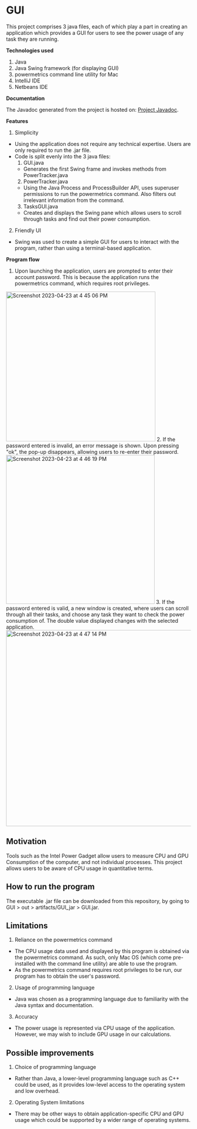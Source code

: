 # GUI
This project comprises 3 java files, each of which play a part in creating an application which provides a GUI for users to see the power usage of any task they are running.

**Technologies used**
1. Java
2. Java Swing framework (for displaying GUI)
3. powermetrics command line utility for Mac
4. IntelliJ IDE
5. Netbeans IDE

**Documentation**

The Javadoc generated from the project is hosted on: [Project Javadoc](https://spontaneous-semifreddo-5b214e.netlify.app/package-summary.html).

**Features**
1. Simplicity
  - Using the application does not require any technical expertise. Users are only required to run the .jar file.
  - Code is split evenly into the 3 java files: 
    1. GUI.java
      - Generates the first Swing frame and invokes methods from PowerTracker.java
    2. PowerTracker.java 
      - Using the Java Process and ProcessBuilder API, uses superuser permissions to run the powermetrics command. Also filters out irrelevant information from the command.
    3. TasksGUI.java
      - Creates and displays the Swing pane which allows users to scroll through tasks and find out their power consumption.
2. Friendly UI
  - Swing was used to create a simple GUI for users to interact with the program, rather than using a terminal-based application.

**Program flow**

1. Upon launching the application, users are prompted to enter their account password. This is because the application runs the powermetrics command, which requires root privileges.
<img width="407" alt="Screenshot 2023-04-23 at 4 45 06 PM" src="https://user-images.githubusercontent.com/22656175/233829479-8aa39e37-a05c-4206-92a7-b88806cf5056.png">
2. If the password entered is invalid, an error message is shown. Upon pressing "ok", the pop-up disappears, allowing users to re-enter their password.
<img width="405" alt="Screenshot 2023-04-23 at 4 46 19 PM" src="https://user-images.githubusercontent.com/22656175/233829541-457b41d1-4ae4-4417-a460-c4c9ae8138b7.png">
3. If the password entered is valid, a new window is created, where users can scroll through all their tasks, and choose any task they want to check the power consumption of. The double value displayed changes with the selected application.
<img width="533" alt="Screenshot 2023-04-23 at 4 47 14 PM" src="https://user-images.githubusercontent.com/22656175/233829576-ab7c0712-3909-4774-a5b9-bbc7fef48d15.png">

## Motivation
Tools such as the Intel Power Gadget allow users to measure CPU and GPU Consumption of the computer, and not individual processes. This project allows users to be aware of CPU usage in quantitative terms.

## How to run the program
The executable .jar file can be downloaded from this repository, by going to GUI > out > artifacts/GUI_jar > GUI.jar.

## Limitations 
1. Reliance on the powermetrics command
  - The CPU usage data used and displayed by this program is obtained via the powermetrics command. As such, only Mac OS (which come pre-installed with the command line utility) are able to use the program.
  - As the powermetrics command requires root privileges to be run, our program has to obtain the user's password.
2. Usage of programming language
  - Java was chosen as a programming language due to familiarity with the Java syntax and documentation.
3. Accuracy
  - The power usage is represented via CPU usage of the application. However, we may wish to include GPU usage in our calculations.
  
## Possible improvements
1. Choice of programming language
  - Rather than Java, a lower-level programming language such as C++ could be used, as it provides low-level access to the operating system and low overhead.
2. Operating System limitations
  - There may be other ways to obtain application-specific CPU and GPU usage which could be supported by a wider range of operating systems.

